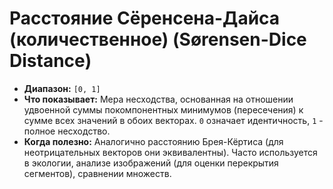 # Расстояние Сёренсена-Дайса (количественное) (Sørensen-Dice Distance)

* **Диапазон:** `[0, 1]`
* **Что показывает:** Мера несходства, основанная на отношении удвоенной суммы покомпонентных минимумов (пересечения) к сумме всех значений в обоих векторах. `0` означает идентичность, `1` - полное несходство.
* **Когда полезно:** Аналогично расстоянию Брея-Кёртиса (для неотрицательных векторов они эквивалентны). Часто используется в экологии, анализе изображений (для оценки перекрытия сегментов), сравнении множеств.
